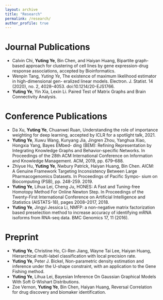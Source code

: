```yaml
---
layout: archive
title: "Research"
permalink: /research/
author_profile: true
---
```



# Journal Publications
- Calvin Chi, **Yuting Ye**, Bin Chen, and Haiyan Huang, Bipartite graph-based approach for clustering of cell lines by gene expression-drug response associations, accepted by Bioinformatics.
- Wenpin Tang, *Yuting Ye*, The existence of maximum likelihood estimator in high-dimensional gen- eralized linear models. Electron. J. Statist. 14 (2020), no. 2, 4028–4053. doi:10.1214/20-EJS1766.
- **Yuting Ye**, Yin Xia, Lexin Li. Paired Test of Matrix Graphs and Brain Connectivity Analysis.


# Conference Publications
- Da Xu, **Yuting Ye**, Chuanwei Ruan, Understanding the role of importance weighting for deep learning, accepted by ICLR for a spotlight talk, 2021.
- **Yuting Ye**, Xuwu Wang, Kunyang Jia, Jingren Zhou, Yanghua Xiao, Hongxia Yang, Bayes EMbed- ding (BEM): Refining Representation by Integrating Knowledge Graphs and Behavior-specific Networks. In Proceedings of the 28th ACM International Conference on Information and Knowledge Management. ACM, 2019, pp. 679–688.
- Zhiyue Hu, **Yuting Ye**, Nwbury Patrick, Haiyan Huang, Bin Chen. AICM: A Genuine Framework Targeting Inconsistency Between Large Pharmacogenomics Datasets. In Proceedings of Pacific Sympo- sium on Biocomputing (PSB), pp. 248-259. 2019.
- **Yuting Ye**, Lihua Lei, Cheng Ju, HONES: A Fast and Tuning-free Homotopy Method For Online Newton Step. In Proceedings of the Twenty-First International Conference on Artificial Intelligence and Statistics (AISTATS-18), pages 2008–2017, 2018.
- **Yuting Ye**, Jingyi Jessica Li, NMFP: a non-negative matrix factorization based preselection method to increase accuracy of identifying mRNA isoforms from RNA-seq data. BMC Genomics 17, 11 (2016).

# Preprint
- **Yuting Ye**, Christine Ho, Ci-Ren Jiang, Wayne Tai Lee, Haiyan Huang, Hierarchical multi-label classification with local precision rate.
- **Yuting Ye**, Peter J. Bickel, Non-parametric density estimation and inference under the U-shape constraint, with an application to the Gene Fishing method.
- **Yuting Ye**, Lihua Lei, Bayesian Inference On Gaussian Graphical Models With Soft G-Wishart Distributions.
- Zoe Vernon, **Yuting Ye**, Bin Chen, Haiyan Huang, Reversal Correlation for drug discovery and biomaker identification.

